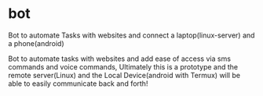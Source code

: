 # bot
Bot to automate Tasks with websites and connect a laptop(linux-server) and a phone(android)

Bot to automate tasks with websites and add ease of access via sms commands and voice commands, Ultimately this is a prototype and the remote server(Linux) and the Local Device(android with Termux) will be able to easily communicate back and forth!
